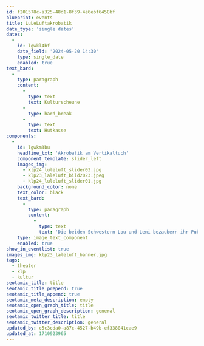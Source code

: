 ```yaml
---
id: f201578c-a325-48d1-8f39-4e6ebf6458bf
blueprint: events
title: LuLeLuftakrobatik
date_type: 'single dates'
dates:
  -
    id: lgwkl4bf
    date_field: '2024-05-20 14:30'
    type: single_date
    enabled: true
text_bard:
  -
    type: paragraph
    content:
      -
        type: text
        text: Kulturscheune
      -
        type: hard_break
      -
        type: text
        text: Hutkasse
components:
  -
    id: lgwkm3bu
    headline_txt: 'Akrobatik am Vertikaltuch'
    component_template: slider_left
    images_img:
      - klp24_luleluft_slider03.jpg
      - klp23_laleluft_bild2023.jpeg
      - klp24_luleluft_slider01.jpg
    background_color: none
    text_color: black
    text_bard:
      -
        type: paragraph
        content:
          -
            type: text
            text: 'Die beiden Schwestern Lou und Leni bezaubern ihr Publikum mit atemberaubender Luftakrobatik! Hand in Hand, Fuß an Fuß turnen sie am Vertikaltuch und bringen die Gedanken und Herzen von Kindern und Erwachsenen zum fliegen.'
    type: image_text_component
    enabled: true
show_in_eventlist: true
images_img: klp23_laleluft_banner.jpg
tags:
  - theater
  - klp
  - kultur
seotamic_title: title
seotamic_title_prepend: true
seotamic_title_append: true
seotamic_meta_description: empty
seotamic_open_graph_title: title
seotamic_open_graph_description: general
seotamic_twitter_title: title
seotamic_twitter_description: general
updated_by: c5c3cda0-a87c-4527-b49b-ef338041cae9
updated_at: 1710923965
---
```

